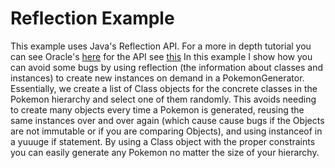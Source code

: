 # Reflection Example
This example uses Java's Reflection API.
For a more in depth tutorial you can see Oracle's [here](https://docs.oracle.com/javase/tutorial/reflect/) for the API see [this](https://docs.oracle.com/javase/8/docs/api/java/lang/reflect/package-summary.html)
In this example I show how you can avoid some bugs by using reflection (the information about classes and instances) to create new instances on demand in a PokemonGenerator. Essentially, we create a list of Class objects for the concrete classes in the Pokemon hierarchy and select one of them randomly. This avoids needing to create many objects every time a Pokemon is generated, reusing the same instances over and over again (which cause cause bugs if the Objects are not immutable or if you are comparing Objects), and using instanceof in a yuuuge if statement.
By using a Class object with the proper constraints you can easily generate any Pokemon no matter the size of your hierarchy.